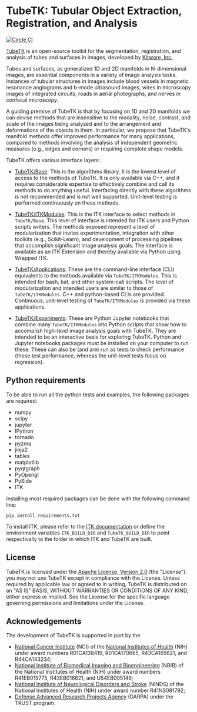 TubeTK: Tubular Object Extraction, Registration, and Analysis
=============================================================

[![Circle CI](https://circleci.com/gh/KitwareMedical/TubeTK.svg?style=svg)](https://open.cdash.org/index.php?project=TubeTK)

[TubeTK](http://www.tubetk.org) is an open-source toolkit for the segmentation, registration, and analysis of tubes and surfaces in images, developed by [Kitware, Inc.](http://www.kitware.com)

Tubes and surfaces, as generalized 1D and 2D manifolds in N-dimensional images, are essential components in a variety of image analysis tasks. Instances of tubular structures in images include blood vessels in magnetic resonance angiograms and b-mode ultrasound images, wires in microscopy images of integrated circuits, roads in aerial photographs, and nerves in confocal microscopy.

A guiding premise of TubeTK is that by focusing on 1D and 2D manifolds we can devise methods that are insensitive to the modality, noise, contrast, and scale of the images being analyzed and to the arrangement and deformations of the objects in them. In particular, we propose that TubeTK's manifold methods offer improved performance for many applications, compared to methods involving the analysis of independent geometric measures (e.g., edges and corners) or requiring complete shape models.

TubeTK offers various interface layers:

* [TubeTK/Base][TubeTK/Base]: This is the algorithms library.   It is the lowest level of access to the methods of TubeTK.  It is only available via C++, and it requires considerable expertise to effectively combine and call its methods to do anything useful.   Interfacing directly with these algorithms is not recommended and is not well supported. Unit-level testing is performed continuously on these methods.

* [TubeTK/ITKModules][TubeTK/ITKModules]: This is the ITK interface to select methods in `TubeTK/Base`.  This level of interface is intended for ITK users and Python scripts writers.  The methods exposed represent a level of modularization that invites experimentation, integration with other toolkits (e.g., Scikit-Learn), and development of processing pipelines that accomplish significant image analysis goals.  The interface is available as an ITK Extension and thereby available via Python using Wrapped ITK.

* [TubeTK/Applications][TubeTK/Applications]: These are the command-line interface (CLI) equivalents to the methods available via `TubeTK/ITKModules`.  This is intended for bash, bat, and other system-call scripts.  The level of modularization and intended users are similar to those of `TubeTK/ITKModules`.  C++ and python-based CLIs are provided.  Continuous, unit-level testing of `TubeTK/ITKModules` is provided via these applications.

* [TubeTK/Experiments][TubeTK/Experiments]: These are Python Jupyter notebooks that combine many `TubeTK/ITKModules` into Python scripts that show how to accomplish high-level image analysis goals with TubeTK.  They are intended to be an interactive basis for exploring TubeTK.  Python and Jupyter notebooks packages must be installed on your computer to run these. These can also be (and are) run as tests to check performance (these test performance, whereas the unit-level tests focus on regression).


Python requirements
-------------------

To be able to run all the python tests and examples, the following packages are required:
* numpy
* scipy
* jupyter
* IPython
* tornado
* pyzmq
* jinja2
* tables
* matplotlib
* pyqtgraph
* PyOpengl
* PySide
* ITK

Installing most required packages can be done with the following command line:

```
pip install requirements.txt
```

To install ITK, please refer to the [ITK documentation](https://blog.kitware.com/itk-python-wrapping-now-available-for-the-latest-msvc-clang-and-gcc/) or define the environment variables `ITK_BUILD_DIR` and `TubeTK_BUILD_DIR` to point respectivally to the folder in which ITK and TubeTK are built.

License
-------

TubeTK is licensed under the [Apache License, Version 2.0](http://www.apache.org/licenses/LICENSE-2.0) (the "License"). you may not use TubeTK except in compliance with the License. Unless required by applicable law or agreed to in writing, TubeTK is distributed on an "AS IS" BASIS, WITHOUT WARRANTIES OR CONDITIONS OF ANY KIND, either express or implied. See the License for the specific language governing permissions and limitations under the License.

Acknowledgements
----------------

The development of TubeTK is supported in part by the

* [National Cancer Institute](http://www.cancer.gov‎) (NCI) of the [National Institutes of Health](http://www.nih.gov) (NIH) under award numbers R01CA138419, R01CA170665, R43CA165621, and R44CA143234;
* [National Institute of Biomedical Imaging and Bioengineering](http://www.nibib.nih.gov) (NBIB) of the National Institutes of Health (NIH) under award numbers R41EB015775, R43EB016621, and U54EB005149;
* [National Institute of Neurological Disorders and Stroke](http://www.ninds.nih.gov) (NINDS) of the National Institutes of Health (NIH) under award number R41NS081792;
* [Defense Advanced Research Projects Agency](http://www.darpa.mil) (DARPA) under the TRUST program.

[TubeTK/Base]: https://github.com/KitwareMedical/TubeTK/tree/master/Base
[TubeTK/ITKModules]: https://github.com/KitwareMedical/TubeTK/tree/master/ITKModules
[TubeTK/Applications]: https://github.com/KitwareMedical/TubeTK/tree/master/Applications
[TubeTK/Experiments]: https://github.com/KitwareMedical/TubeTK/tree/master/Experiments
